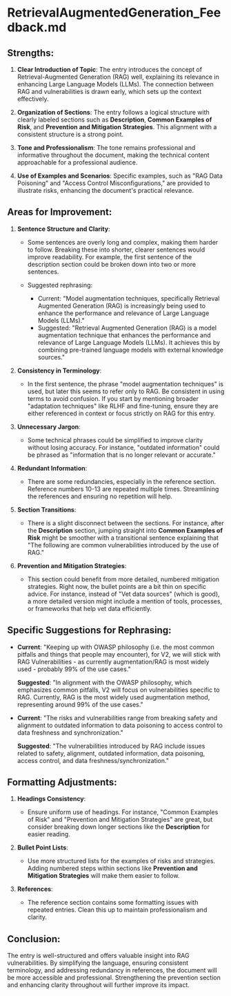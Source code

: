 
# RetrievalAugmentedGeneration_Feedback.md

## Strengths:

1. **Clear Introduction of Topic**: The entry introduces the concept of Retrieval-Augmented Generation (RAG) well, explaining its relevance in enhancing Large Language Models (LLMs). The connection between RAG and vulnerabilities is drawn early, which sets up the context effectively.

2. **Organization of Sections**: The entry follows a logical structure with clearly labeled sections such as **Description**, **Common Examples of Risk**, and **Prevention and Mitigation Strategies**. This alignment with a consistent structure is a strong point.

3. **Tone and Professionalism**: The tone remains professional and informative throughout the document, making the technical content approachable for a professional audience.

4. **Use of Examples and Scenarios**: Specific examples, such as "RAG Data Poisoning" and "Access Control Misconfigurations," are provided to illustrate risks, enhancing the document's practical relevance.

## Areas for Improvement:

1. **Sentence Structure and Clarity**: 
   - Some sentences are overly long and complex, making them harder to follow. Breaking these into shorter, clearer sentences would improve readability. For example, the first sentence of the description section could be broken down into two or more sentences.

   - Suggested rephrasing: 
     - Current: "Model augmentation techniques, specifically Retrieval Augmented Generation (RAG) is increasingly being used to enhance the performance and relevance of Large Language Models (LLMs)."
     - Suggested: "Retrieval Augmented Generation (RAG) is a model augmentation technique that enhances the performance and relevance of Large Language Models (LLMs). It achieves this by combining pre-trained language models with external knowledge sources."

2. **Consistency in Terminology**:
   - In the first sentence, the phrase "model augmentation techniques" is used, but later this seems to refer only to RAG. Be consistent in using terms to avoid confusion. If you start by mentioning broader "adaptation techniques" like RLHF and fine-tuning, ensure they are either referenced in context or focus strictly on RAG for this entry.

3. **Unnecessary Jargon**:
   - Some technical phrases could be simplified to improve clarity without losing accuracy. For instance, "outdated information" could be phrased as "information that is no longer relevant or accurate."

4. **Redundant Information**:
   - There are some redundancies, especially in the reference section. Reference numbers 10-13 are repeated multiple times. Streamlining the references and ensuring no repetition will help.

5. **Section Transitions**:
   - There is a slight disconnect between the sections. For instance, after the **Description** section, jumping straight into **Common Examples of Risk** might be smoother with a transitional sentence explaining that "The following are common vulnerabilities introduced by the use of RAG."

6. **Prevention and Mitigation Strategies**:
   - This section could benefit from more detailed, numbered mitigation strategies. Right now, the bullet points are a bit thin on specific advice. For instance, instead of "Vet data sources" (which is good), a more detailed version might include a mention of tools, processes, or frameworks that help vet data efficiently.

## Specific Suggestions for Rephrasing:

- **Current**: "Keeping up with OWASP philosophy (i.e. the most common pitfalls and things that people may encounter), for V2, we will stick with RAG Vulnerabilities \- as currently augmentation/RAG is most widely used \- probably 99% of the use cases."
  
  **Suggested**: "In alignment with the OWASP philosophy, which emphasizes common pitfalls, V2 will focus on vulnerabilities specific to RAG. Currently, RAG is the most widely used augmentation method, representing around 99% of the use cases."

- **Current**: "The risks and vulnerabilities range from breaking safety and alignment to outdated information to data poisoning to access control to data freshness and synchronization."

  **Suggested**: "The vulnerabilities introduced by RAG include issues related to safety, alignment, outdated information, data poisoning, access control, and data freshness/synchronization."

## Formatting Adjustments:

1. **Headings Consistency**:
   - Ensure uniform use of headings. For instance, "Common Examples of Risk" and "Prevention and Mitigation Strategies" are great, but consider breaking down longer sections like the **Description** for easier reading.

2. **Bullet Point Lists**:
   - Use more structured lists for the examples of risks and strategies. Adding numbered steps within sections like **Prevention and Mitigation Strategies** will make them easier to follow.

3. **References**:
   - The reference section contains some formatting issues with repeated entries. Clean this up to maintain professionalism and clarity.

## Conclusion:

The entry is well-structured and offers valuable insight into RAG vulnerabilities. By simplifying the language, ensuring consistent terminology, and addressing redundancy in references, the document will be more accessible and professional. Strengthening the prevention section and enhancing clarity throughout will further improve its impact.
